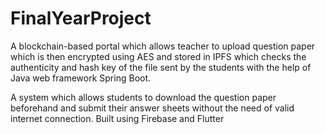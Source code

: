 # FinalYearProject

A blockchain-based portal which allows teacher to upload question paper which is then encrypted using AES and stored in IPFS which checks the authenticity and hash key of the file sent by the students with the help of Java web framework Spring Boot.

A system which allows students to download the question paper beforehand and submit their answer sheets without the need of valid internet connection. Built using Firebase and Flutter
